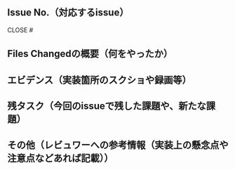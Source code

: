 ## Issue No.（対応するissue）

CLOSE #

## Files Changedの概要（何をやったか）

## エビデンス（実装箇所のスクショや録画等）

## 残タスク（今回のissueで残した課題や、新たな課題）

## その他（レビュワーへの参考情報（実装上の懸念点や注意点などあれば記載））
